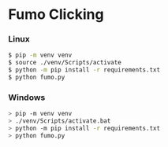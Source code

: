 # Fumo Clicking

### Linux
```sh
$ pip -m venv venv
$ source ./venv/Scripts/activate
$ python -m pip install -r requirements.txt
$ python fumo.py
```

### Windows
```sh
> pip -m venv venv
> ./venv/Scripts/activate.bat
> python -m pip install -r requirements.txt
> python fumo.py
```